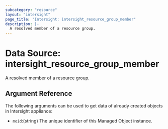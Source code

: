 ```yaml
---
subcategory: "resource"
layout: "intersight"
page_title: "Intersight: intersight_resource_group_member"
description: |-
  A resolved member of a resource group.
---
```


# Data Source: intersight_resource_group_member
A resolved member of a resource group.
## Argument Reference
The following arguments can be used to get data of already created objects in Intersight appliance:
* `moid`:(string) The unique identifier of this Managed Object instance. 

